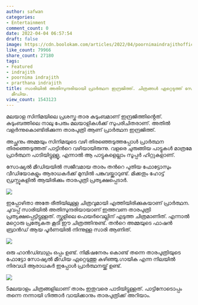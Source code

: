 ```yaml
---
author: safwan
categories:
- Entertainment
comment_count: 0
date: 2022-04-04 06:57:54
draft: false
image: https://cdn.boolokam.com/articles/2022/04/poornimaindrajithofficial-photo-2022_04_04_12_25-1024x1024.jpg
like_count: 79966
share_count: 27180
tags:
- Featured
- indrajith
- poornima indrajith
- prarthana indrajith
title: സാരിയിൽ അതിസുന്ദരിയായി പ്രാർത്ഥന ഇന്ദ്രജിത്ത്. ചിത്രങ്ങൾ ഏറ്റെടുത്ത് സോഷ്യൽ
  മീഡിയ.
view_count: 1543123
---
```


മലയാള സിനിമയിലെ പ്രശസ്ത താര കുടുംബമാണ് ഇന്ദ്രജിത്തിൻ്റെത്. കുടുംബത്തിലെ നാലു പേരും മലയാളികൾക്ക് സുപരിചിതരാണ്. അതിൽ വളർന്നുകൊണ്ടിരിക്കുന്ന താരപുത്രി ആണ് പ്രാർത്ഥന ഇന്ദ്രജിത്ത്.

അച്ഛനും അമ്മയും സിനിമയുടെ വഴി തിരഞ്ഞെടുത്തപ്പോൾ പ്രാർത്ഥന തിരഞ്ഞെടുത്തത് പാട്ടിൻറെ വഴിയായിരുന്നു. വളരെ ചുരുങ്ങിയ പാട്ടുകൾ മാത്രമേ പ്രാർത്ഥന പാടിയിട്ടുള്ളൂ, എന്നാൽ ആ പാട്ടുകളെല്ലാം സൂപ്പർ ഹിറ്റുകളാണ്.

സോഷ്യൽ മീഡിയയിൽ സജീവമായ താരം തൻറെ പുതിയ ഫോട്ടോസും വീഡിയോകളും ആരാധകർക്ക് മുമ്പിൽ പങ്കുവയ്ക്കാറുണ്ട്. മിക്കതും ഹോട്ട് ഡ്രസ്സുകളിൽ ആയിരിക്കും താരപുത്രി പ്രത്യക്ഷപ്പെടാർ.

![](https://cdn.boolokam.com/articles/2022/04/poornimaindrajithofficial-photo-2022_04_04_12_25-1024x1024.jpg)

  
ഇപ്പോഴിതാ അതേ രീതിയിലുള്ള ചിത്രവുമായി എത്തിയിരിക്കുകയാണ് പ്രാർത്ഥന. ചുവപ്പ് സാരിയിൽ അതിസുന്ദരിയായാണ് ഇത്തവണ താരപുത്രി പ്രത്യക്ഷപ്പെട്ടിട്ടുള്ളത്. സ്കൂളിലെ ഫെയർവെല്ലിന് എടുത്ത ചിത്രമാണിത്. എന്നാൽ മറ്റൊരു പ്രത്യേകത കൂടി ഈ ചിത്രത്തിനുണ്ട്. തൻറെ അമ്മയുടെ ഫാഷൻ ബ്രാൻഡ് ആയ പൂർണയിൽ നിന്നുള്ള സാരി ആണിത്.

![](https://cdn.boolokam.com/articles/2022/04/prarthanaindrajith-post-2022_04_03_09_30-1-820x1024.jpg)

ഒരു ഹാൻഡ്ബാഗും ഒപ്പം ഉണ്ട്. നിമിഷനേരം കൊണ്ട് തന്നെ താരപുത്രിയുടെ ഫോട്ടോ സോഷ്യൽ മീഡിയ ഏറ്റെടുത്തു കഴിഞ്ഞു.ഗായിക എന്ന നിലയിൽ നിരവധി ആരാധകർ ഇപ്പോൾ പ്രാർത്ഥനയ്ക്ക് ഉണ്ട്.

![](https://cdn.boolokam.com/articles/2022/04/prarthanaindrajith-post-2022_04_03_09_30-819x1024.jpg)

5മലയാളം ചിത്രങ്ങളിലാണ് താരം ഇതുവരെ പാടിയിട്ടുള്ളത്. പാട്ടിനോടൊപ്പം തന്നെ നന്നായി ഗിത്താർ വായിക്കാനും താരപുത്രിക്ക് അറിയാം.